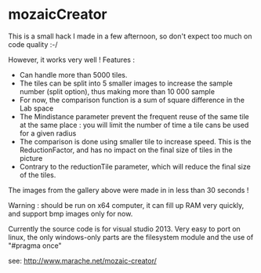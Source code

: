 mozaicCreator
=============

This is a small hack I made in a few afternoon, so don't expect too much on code quality :-/

However, it works very well ! Features :

- Can handle more than 5000 tiles.
- The tiles can be split into 5 smaller images to increase the sample number (split option), thus making more than 10 000 sample
- For now, the comparison function is a sum of square difference in the Lab space
- The Mindistance parameter prevent the frequent reuse of the same tile at the same place : you will limit the number of time a tile cans be used for a given radius
- The comparison is done using smaller tile to increase speed. This is the ReductionFactor, and has no impact on the final size of tiles in the picture
- Contrary to the reductionTile parameter, which will reduce the final size of the tiles.

The images from the gallery above were made in in less than 30 seconds !

Warning : should be run on x64 computer, it can fill up RAM very quickly, and support bmp images only for now.

Currently the source code is for visual studio 2013. Very easy to port on linux, the only windows-only parts are the filesystem module and the use of "#pragma once"

see: http://www.marache.net/mozaic-creator/
